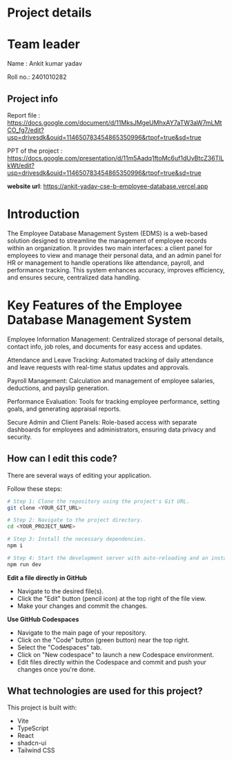 # Project details 
# Team leader 
Name : Ankit kumar yadav 

Roll no.: 2401010282

## Project info

Report file : https://docs.google.com/document/d/11MksJMgeUMhxAY7aTW3aW7mLMtCO_fg7/edit?usp=drivesdk&ouid=114650783454865350996&rtpof=true&sd=true

PPT of the project : https://docs.google.com/presentation/d/11m5Aadq1ftoMc6uf1dUvBtcZ36TlLkWt/edit?usp=drivesdk&ouid=114650783454865350996&rtpof=true&sd=true

**website url**: https://ankit-yadav-cse-b-employee-database.vercel.app

# Introduction
The Employee Database Management System (EDMS) is a web-based solution designed to streamline the management of employee records within an organization. It provides two main interfaces: a client panel for employees to view and manage their personal data, and an admin panel for HR or management to handle operations like attendance, payroll, and performance tracking. This system enhances accuracy, improves efficiency, and ensures secure, centralized data handling.

# Key Features of the Employee Database Management System
Employee Information Management: Centralized storage of personal details, contact info, job roles, and documents for easy access and updates.

Attendance and Leave Tracking: Automated tracking of daily attendance and leave requests with real-time status updates and approvals.

Payroll Management: Calculation and management of employee salaries, deductions, and payslip generation.

Performance Evaluation: Tools for tracking employee performance, setting goals, and generating appraisal reports.

Secure Admin and Client Panels: Role-based access with separate dashboards for employees and administrators, ensuring data privacy and security.

## How can I edit this code?

There are several ways of editing your application.

Follow these steps:

```sh
# Step 1: Clone the repository using the project's Git URL.
git clone <YOUR_GIT_URL>

# Step 2: Navigate to the project directory.
cd <YOUR_PROJECT_NAME>

# Step 3: Install the necessary dependencies.
npm i

# Step 4: Start the development server with auto-reloading and an instant preview.
npm run dev
```

**Edit a file directly in GitHub**

- Navigate to the desired file(s).
- Click the "Edit" button (pencil icon) at the top right of the file view.
- Make your changes and commit the changes.

**Use GitHub Codespaces**

- Navigate to the main page of your repository.
- Click on the "Code" button (green button) near the top right.
- Select the "Codespaces" tab.
- Click on "New codespace" to launch a new Codespace environment.
- Edit files directly within the Codespace and commit and push your changes once you're done.

## What technologies are used for this project?

This project is built with:

- Vite
- TypeScript
- React
- shadcn-ui
- Tailwind CSS
